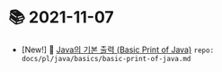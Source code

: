 # 📚 2021-11-07
- [New!] 📗 [Java의 기본 출력 (Basic Print of Java)](https://til.qriositylog.com/featured/pl/java/basics/basic-print-of-java) `repo: docs/pl/java/basics/basic-print-of-java.md`
